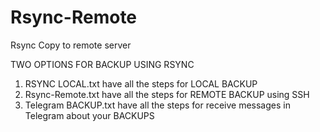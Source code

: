 # Rsync-Remote
Rsync Copy to remote server


TWO OPTIONS FOR BACKUP USING RSYNC

1. RSYNC LOCAL.txt have all the steps for LOCAL BACKUP
2. Rsync-Remote.txt have all the steps for REMOTE BACKUP using SSH
3. Telegram BACKUP.txt have all the steps for receive messages in Telegram about your BACKUPS


